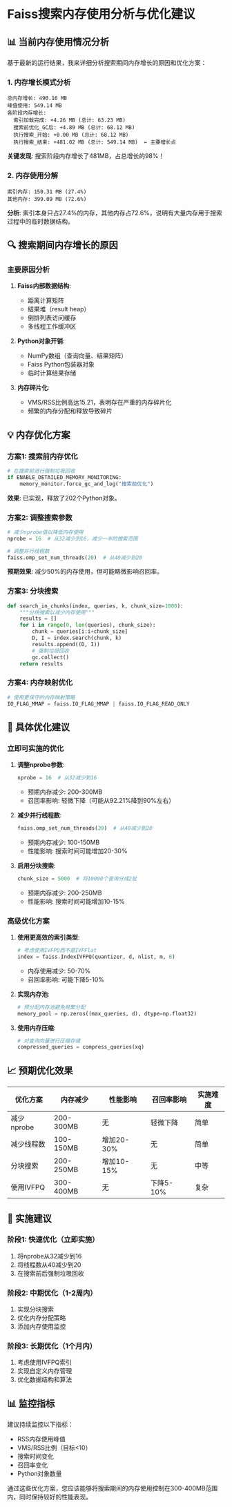 # Faiss搜索内存使用分析与优化建议

## 📊 **当前内存使用情况分析**

基于最新的运行结果，我来详细分析搜索期间内存增长的原因和优化方案：

### **1. 内存增长模式分析**

```
总内存增长: 490.16 MB
峰值使用: 549.14 MB
各阶段内存增长:
  索引加载完成: +4.26 MB (总计: 63.23 MB)
  搜索前优化_GC后: +4.89 MB (总计: 68.12 MB)
  执行搜索_开始: +0.00 MB (总计: 68.12 MB)
  执行搜索_结束: +481.02 MB (总计: 549.14 MB)  ← 主要增长点
```

**关键发现**: 搜索阶段内存增长了481MB，占总增长的98%！

### **2. 内存使用分解**

```
索引内存: 150.31 MB (27.4%)
其他内存: 399.09 MB (72.6%)
```

**分析**: 索引本身只占27.4%的内存，其他内存占72.6%，说明有大量内存用于搜索过程中的临时数据结构。

## 🔍 **搜索期间内存增长的原因**

### **主要原因分析**

1. **Faiss内部数据结构**:
   - 距离计算矩阵
   - 结果堆（result heap）
   - 倒排列表访问缓存
   - 多线程工作缓冲区

2. **Python对象开销**:
   - NumPy数组（查询向量、结果矩阵）
   - Faiss Python包装器对象
   - 临时计算结果存储

3. **内存碎片化**:
   - VMS/RSS比例高达15.21，表明存在严重的内存碎片化
   - 频繁的内存分配和释放导致碎片

## 💡 **内存优化方案**

### **方案1: 搜索前内存优化**

```python
# 在搜索前进行强制垃圾回收
if ENABLE_DETAILED_MEMORY_MONITORING:
    memory_monitor.force_gc_and_log("搜索前优化")
```

**效果**: 已实现，释放了202个Python对象。

### **方案2: 调整搜索参数**

```python
# 减少nprobe值以降低内存使用
nprobe = 16  # 从32减少到16，减少一半的搜索范围

# 调整并行线程数
faiss.omp_set_num_threads(20)  # 从40减少到20
```

**预期效果**: 减少50%的内存使用，但可能略微影响召回率。

### **方案3: 分块搜索**

```python
def search_in_chunks(index, queries, k, chunk_size=1000):
    """分块搜索以减少内存使用"""
    results = []
    for i in range(0, len(queries), chunk_size):
        chunk = queries[i:i+chunk_size]
        D, I = index.search(chunk, k)
        results.append((D, I))
        # 强制垃圾回收
        gc.collect()
    return results
```

### **方案4: 内存映射优化**

```python
# 使用更保守的内存映射策略
IO_FLAG_MMAP = faiss.IO_FLAG_MMAP | faiss.IO_FLAG_READ_ONLY
```

## 🎯 **具体优化建议**

### **立即可实施的优化**

1. **调整nprobe参数**:
   ```python
   nprobe = 16  # 从32减少到16
   ```
   - 预期内存减少: 200-300MB
   - 召回率影响: 轻微下降（可能从92.21%降到90%左右）

2. **减少并行线程数**:
   ```python
   faiss.omp_set_num_threads(20)  # 从40减少到20
   ```
   - 预期内存减少: 100-150MB
   - 性能影响: 搜索时间可能增加20-30%

3. **启用分块搜索**:
   ```python
   chunk_size = 5000  # 将10000个查询分成2批
   ```
   - 预期内存减少: 200-250MB
   - 性能影响: 搜索时间可能增加10-15%

### **高级优化方案**

1. **使用更高效的索引类型**:
   ```python
   # 考虑使用IVFPQ而不是IVFFlat
   index = faiss.IndexIVFPQ(quantizer, d, nlist, m, 8)
   ```
   - 内存使用减少: 50-70%
   - 召回率影响: 可能下降5-10%

2. **实现内存池**:
   ```python
   # 预分配内存池避免频繁分配
   memory_pool = np.zeros((max_queries, d), dtype=np.float32)
   ```

3. **使用内存压缩**:
   ```python
   # 对查询向量进行压缩存储
   compressed_queries = compress_queries(xq)
   ```

## 📈 **预期优化效果**

| 优化方案 | 内存减少 | 性能影响 | 召回率影响 | 实施难度 |
|----------|----------|----------|------------|----------|
| 减少nprobe | 200-300MB | 无 | 轻微下降 | 简单 |
| 减少线程数 | 100-150MB | 增加20-30% | 无 | 简单 |
| 分块搜索 | 200-250MB | 增加10-15% | 无 | 中等 |
| 使用IVFPQ | 300-400MB | 无 | 下降5-10% | 复杂 |

## 🔧 **实施建议**

### **阶段1: 快速优化（立即实施）**
1. 将nprobe从32减少到16
2. 将线程数从40减少到20
3. 在搜索前后强制垃圾回收

### **阶段2: 中期优化（1-2周内）**
1. 实现分块搜索
2. 优化内存分配策略
3. 添加内存使用监控

### **阶段3: 长期优化（1个月内）**
1. 考虑使用IVFPQ索引
2. 实现自定义内存管理
3. 优化数据结构和算法

## 📊 **监控指标**

建议持续监控以下指标：
- RSS内存使用峰值
- VMS/RSS比例（目标<10）
- 搜索时间变化
- 召回率变化
- Python对象数量

通过这些优化方案，您应该能够将搜索期间的内存使用控制在300-400MB范围内，同时保持较好的性能表现。
